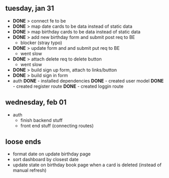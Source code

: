 ## tuesday, jan 31
- **DONE** > connect fe to be
- **DONE** > map date cards to be data instead of static data
- **DONE** > map birthday cards to be data instead of static data
- **DONE** > add new birthday form and submit post req to BE
    - blocker (stray typo)
- **DONE** > update form and and submit put req to BE
    - went slow
- **DONE** > attach delete req to delete button
    - went slow
- **DONE** > build sign up form, attach to links/button
- **DONE** > build sign in form
- auth
   **DONE** - installed dependencies
   **DONE** - created user model
   **DONE** - created register route
   **DONE** - created loggin route
    

## wednesday, feb 01
- auth
    - finish backend stuff
    - front end stuff (connecting routes)

## loose ends
- format date on update birthday page
- sort dashboard by closest date
- update state on birthday book page when a card is deleted (instead of manual refresh)